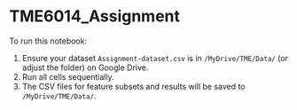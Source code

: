 # TME6014_Assignment

To run this notebook:

1. Ensure your dataset `Assignment-dataset.csv` is in `/MyDrive/TME/Data/` (or adjust the folder) on Google Drive.
2. Run all cells sequentially.
3. The CSV files for feature subsets and results will be saved to `/MyDrive/TME/Data/`.
